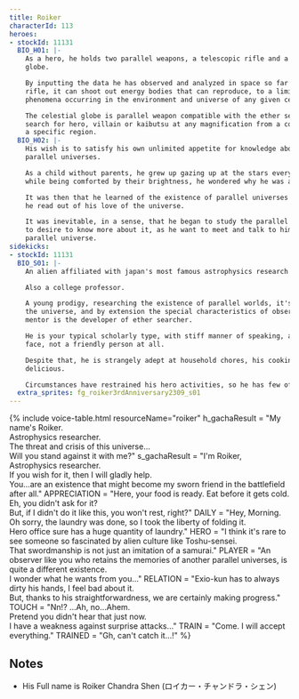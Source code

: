 ```yaml
---
title: Roiker
characterId: 113
heroes:
- stockId: 11131
  BIO_H01: |-
    As a hero, he holds two parallel weapons, a telescopic rifle and a celestial
    globe.

    By inputting the data he has observed and analyzed in space so far in to the
    rifle, it can shoot out energy bodies that can reproduce, to a limited extent,
    phenomena occurring in the environment and universe of any given celestial body.

    The celestial globe is parallel weapon compatible with the ether search, it can
    search for hero, villain or kaibutsu at any magnification from a cosmic scale to
    a specific region.
  BIO_H02: |-
    His wish is to satisfy his own unlimited appetite for knowledge about the
    parallel universes.

    As a child without parents, he grew up gazing up at the stars every day, and
    while being comforted by their brightness, he wondered why he was all alone.

    It was then that he learned of the existence of parallel universes from a book
    he read out of his love of the universe.

    It was inevitable, in a sense, that he began to study the parallel universe and
    to desire to know more about it, as he want to meet and talk to himself in the
    parallel universe.
sidekicks:
- stockId: 11131
  BIO_S01: |-
    An alien affiliated with japan's most famous astrophysics research institute.

    Also a college professor.

    A young prodigy, researching the existence of parallel worlds, it's effect on
    the universe, and by extension the special characteristics of observers, his
    mentor is the developer of ether searcher.

    He is your typical scholarly type, with stiff manner of speaking, and a surly
    face, not a friendly person at all.

    Despite that, he is strangely adept at household chores, his cooking is also
    delicious.

    Circumstances have restrained his hero activities, so he has few of it.
  extra_sprites: fg_roiker3rdAnniversary2309_s01
---
```


{% include voice-table.html resourceName="roiker"
h_gachaResult = "My name's Roiker.<br>Astrophysics researcher.<br>The threat and crisis of this universe…<br>Will you stand against it with me?"
s_gachaResult = "I'm Roiker, Astrophysics researcher.<br>If you wish for it, then I will gladly help.<br>You…are an existence that might become my sworn friend in the battlefield after all."
APPRECIATION = "Here, your food is ready. Eat before it gets cold.<br>Eh, you didn't ask for it?<br>But, if I didn't do it like this, you won't rest, right?"
DAILY = "Hey, Morning.<br>Oh sorry, the laundry was done, so I took the liberty of folding it.<br>Hero office sure has a huge quantity of laundry."
HERO = "I think it's rare to see someone so fascinated by alien culture like Toshu-sensei.<br>That swordmanship is not just an imitation of a samurai."
PLAYER = "An observer like you who retains the memories of another parallel universes, is quite a different existence.<br>I wonder what he wants from you…"
RELATION = "Exio-kun has to always dirty his hands, I feel bad about it.<br>But, thanks to his straightforwardness, we are certainly making progress."
TOUCH = "Nn!? …Ah, no…Ahem.<br>Pretend you didn't hear that just now.<br>I have a weakness against surprise attacks…"
TRAIN = "Come. I will accept everything."
TRAINED = "Gh, can't catch it…!"
%}

## Notes
- His Full name is Roiker Chandra Shen (ロイカー・チャンドラ・シェン)
